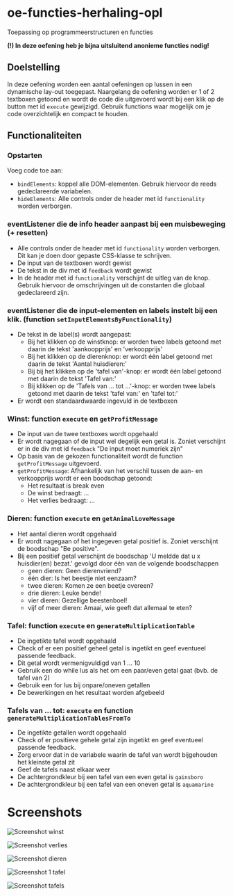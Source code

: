 # oe-functies-herhaling-opl
Toepassing op programmeerstructuren en functies

**(!) In deze oefening heb je bijna uitsluitend anonieme functies nodig!**
## Doelstelling
In deze oefening worden een aantal oefeningen op lussen in een dynamische lay-out toegepast.
Naargelang de oefening worden er 1 of 2 textboxen getoond en wordt de code die uitgevoerd wordt bij een klik op de button met id `execute` gewijzigd.
Gebruik functions waar mogelijk om je code overzichtelijk en compact te houden.
## Functionaliteiten
### Opstarten
Voeg code toe aan: 
- `bindElements`: koppel alle DOM-elementen. Gebruik hiervoor de reeds gedeclareerde variabelen.
- `hideElements`: Alle controls onder de header met id `functionality` worden verborgen.
### eventListener die de info header aanpast bij een muisbeweging (+ resetten)
- Alle controls onder de header met id `functionality` worden verborgen. Dit kan je doen door gepaste CSS-klasse te schrijven.
- De input van de textboxen wordt gewist
- De tekst in de div met id `feedback` wordt gewist
- In de header met id `functionality` verschijnt de uitleg van de knop. Gebruik hiervoor de omschrijvingen uit de constanten die globaal gedeclareerd zijn.
### eventListener die de input-elementen en labels instelt bij een klik. (function `setInputElementsByFunctionality`)
- De tekst in de label(s) wordt aangepast:
    - Bij het klikken op de winstknop: er worden twee labels getoond met daarin de tekst 'aankoopprijs' en 'verkoopprijs'
    - Bij het klikken op de dierenknop: er wordt één label getoond met daarin de tekst 'Aantal huisdieren:'
    - Bij bij het klikken op de 'tafel van'-knop: er wordt één label getoond met daarin de tekst 'Tafel van:'
    - Bij klikken op de 'Tafels van ... tot ...'-knop: er worden twee labels getoond met daarin de tekst 'tafel van:' en 'tafel tot:'
- Er wordt een standaardwaarde ingevuld in de textboxen
### Winst: function `execute` en `getProfitMessage`
- De input van de twee textboxes wordt opgehaald
- Er wordt nagegaan of de input wel degelijk een getal is. Zoniet verschijnt er in de div met id `feedback`  "De input moet numeriek zijn"
- Op basis van de gekozen functionaliteit wordt de function `getProfitMessage` uitgevoerd.
- `getProfitMessage`: Afhankelijk van het verschil tussen de aan- en verkoopprijs wordt er een boodschap getoond:
    - Het resultaat is break even
    - De winst bedraagt: ...
    - Het verlies bedraagt: ...
### Dieren: function `execute` en `getAnimalLoveMessage`
- Het aantal dieren wordt opgehaald
- Er wordt nagegaan of het ingegeven getal positief is. Zoniet verschijnt de boodschap "Be positive".
- Bij een positief getal verschijnt de boodschap 'U meldde dat u x huisdier(en) bezat.' gevolgd door één van de volgende boodschappen
  - geen dieren: Geen dierenvriend?
  - één dier: Is het beestje niet eenzaam?
  - twee dieren: Komen ze een beetje overeen?
  - drie dieren: Leuke bende!
  - vier dieren: Gezellige beestenboel!
  - vijf of meer dieren: Amaai, wie geeft dat allemaal te eten?
### Tafel: function `execute` en `generateMultiplicationTable`
- De ingetikte tafel wordt opgehaald
- Check of er een positief geheel getal is ingetikt en geef eventueel passende feedback.
- Dit getal wordt vermenigvuldigd van 1 ... 10
- Gebruik een do while lus als het om een paar/even getal gaat (bvb. de tafel van 2)
- Gebruik een for lus bij onpare/oneven getallen
- De bewerkingen en het resultaat worden afgebeeld
### Tafels van ... tot: `execute` en function `generateMultiplicationTablesFromTo`
- De ingetikte getallen wordt opgehaald
- Check of er positieve gehele getal zijn ingetikt en geef eventueel passende feedback.
- Zorg ervoor dat in de variabele waarin de tafel van wordt bijgehouden het kleinste getal zit
- Geef de tafels naast elkaar weer
- De achtergrondkleur bij een tafel van een even getal is `gainsboro`
- De achtergrondkleur bij een tafel van een oneven getal is `aquamarine`

# Screenshots
![Screenshot winst](/img/Winst1.png)

![Screenshot verlies](/img/Winst2.png)

![Screenshot dieren](/img/Dieren.png)

![Screenshot 1 tafel](/img/Tafel1.png)

![Screenshot tafels](/img/Tafels.png)